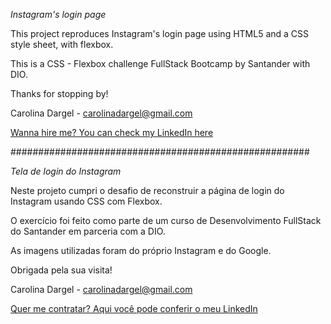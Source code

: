 *Instagram's login page*

This project reproduces Instagram's login page using HTML5 and a CSS style sheet, with flexbox.

This is a CSS - Flexbox challenge FullStack Bootcamp by Santander with DIO.

Thanks for stopping by!

Carolina Dargel - carolinadargel@gmail.com

[Wanna hire me? You can check my LinkedIn here](https://www.linkedin.com/in/carolinadargel/)

######################################################


*Tela de login do Instagram*

Neste projeto cumpri o desafio de reconstruir a página de login do Instagram usando CSS com Flexbox.

O exercício foi feito como parte de um curso de Desenvolvimento FullStack do Santander em parceria com a DIO.

As imagens utilizadas foram do próprio Instagram e do Google.

Obrigada pela sua visita!

Carolina Dargel - carolinadargel@gmail.com

[Quer me contratar? Aqui você pode conferir o meu LinkedIn](https://www.linkedin.com/in/carolinadargel/)
